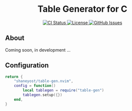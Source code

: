<div align="center">
<h1>Table Generator for C</h1>
<p align="center">
<a href="https://github.com/shaneyost/table-gen.nvim/actions/workflows/ci.yaml">
<img src="https://github.com/shaneyost/table-gen.nvim/actions/workflows/ci.yaml/badge.svg" alt="CI Status">
</a>
<a href="https://github.com/shaneyost/table-gen.nvim/blob/main/LICENSE">
<img src="https://img.shields.io/github/license/shaneyost/table-gen.nvim" alt="License">
</a>
<a href="https://github.com/shaneyost/table-gen.nvim/issues">
<img src="https://img.shields.io/github/issues/shaneyost/table-gen.nvim" alt="GitHub Issues">
</a>
</p>
</div>

## About
Coming soon, in development ...

## Configuration

```lua
return {
    "shaneyost/table-gen.nvim",
    config = function()
        local tablegen = require("table-gen")
        tablegen.setup({})
    end,
}
```
